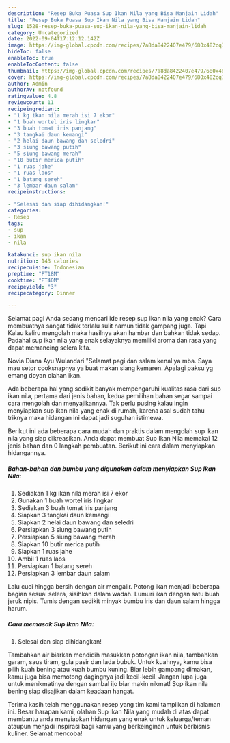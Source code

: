 ```yaml
---
description: "Resep Buka Puasa Sup Ikan Nila yang Bisa Manjain Lidah"
title: "Resep Buka Puasa Sup Ikan Nila yang Bisa Manjain Lidah"
slug: 1528-resep-buka-puasa-sup-ikan-nila-yang-bisa-manjain-lidah
category: Uncategorized
date: 2022-09-04T17:12:12.142Z
image: https://img-global.cpcdn.com/recipes/7a8da8422407e479/680x482cq70/sup-ikan-nila-foto-resep-utama.jpg
hideToc: false
enableToc: true
enableTocContent: false
thumbnail: https://img-global.cpcdn.com/recipes/7a8da8422407e479/680x482cq70/sup-ikan-nila-foto-resep-utama.jpg
cover: https://img-global.cpcdn.com/recipes/7a8da8422407e479/680x482cq70/sup-ikan-nila-foto-resep-utama.jpg
author: Admin
authorAv: notfound
ratingvalue: 4.8
reviewcount: 11
recipeingredient:
- "1 kg ikan nila merah isi 7 ekor"
- "1 buah wortel iris lingkar"
- "3 buah tomat iris panjang"
- "3 tangkai daun kemangi"
- "2 helai daun bawang dan seledri"
- "3 siung bawang putih"
- "5 siung bawang merah"
- "10 butir merica putih"
- "1 ruas jahe"
- "1 ruas laos"
- "1 batang sereh"
- "3 lembar daun salam"
recipeinstructions:

- "Selesai dan siap dihidangkan!"
categories:
- Resep
tags:
- sup
- ikan
- nila

katakunci: sup ikan nila 
nutrition: 143 calories
recipecuisine: Indonesian
preptime: "PT18M"
cooktime: "PT40M"
recipeyield: "3"
recipecategory: Dinner

---
```



Selamat pagi Anda sedang mencari ide resep sup ikan nila yang enak? Cara membuatnya sangat tidak terlalu sulit namun tidak gampang juga. Tapi Kalau keliru mengolah maka hasilnya akan hambar dan bahkan tidak sedap. Padahal sup ikan nila yang enak selayaknya memiliki aroma dan rasa yang dapat memancing selera kita.


Novia Diana Ayu Wulandari &#34;Selamat pagi dan salam kenal ya mba. Saya mau setor cooksnapnya ya buat makan siang kemaren. Apalagi paksu yg emang doyan olahan ikan.

Ada beberapa hal yang sedikit banyak mempengaruhi kualitas rasa dari sup ikan nila, pertama dari jenis bahan, kedua pemilihan bahan segar sampai cara mengolah dan menyajikannya. Tak perlu pusing kalau ingin menyiapkan sup ikan nila yang enak di rumah, karena asal sudah tahu triknya maka hidangan ini dapat jadi suguhan istimewa.


Berikut ini ada beberapa cara mudah dan praktis dalam mengolah sup ikan nila yang siap dikreasikan. Anda dapat membuat Sup Ikan Nila memakai 12 jenis bahan dan 0 langkah pembuatan. Berikut ini cara dalam menyiapkan hidangannya.

<!--inarticleads1-->

##### Bahan-bahan dan bumbu yang digunakan dalam menyiapkan Sup Ikan Nila:

1. Sediakan 1 kg ikan nila merah isi 7 ekor
1. Gunakan 1 buah wortel iris lingkar
1. Sediakan 3 buah tomat iris panjang
1. Siapkan 3 tangkai daun kemangi
1. Siapkan 2 helai daun bawang dan seledri
1. Persiapkan 3 siung bawang putih
1. Persiapkan 5 siung bawang merah
1. Siapkan 10 butir merica putih
1. Siapkan 1 ruas jahe
1. Ambil 1 ruas laos
1. Persiapkan 1 batang sereh
1. Persiapkan 3 lembar daun salam


Lalu cuci hingga bersih dengan air mengalir. Potong ikan menjadi beberapa bagian sesuai selera, sisihkan dalam wadah. Lumuri ikan dengan satu buah jeruk nipis. Tumis dengan sedikit minyak bumbu iris dan daun salam hingga harum. 

<!--inarticleads2-->

##### Cara memasak Sup Ikan Nila:


1. Selesai dan siap dihidangkan!

Tambahkan air biarkan mendidih masukkan potongan ikan nila, tambahkan garam, saus tiram, gula pasir dan lada bubuk. Untuk kuahnya, kamu bisa pilih kuah bening atau kuah bumbu kuning. Biar lebih gampang dimakan, kamu juga bisa memotong dagingnya jadi kecil-kecil. Jangan lupa juga untuk menikmatinya dengan sambal ijo biar makin nikmat! Sop ikan nila bening siap disajikan dalam keadaan hangat. 

Terima kasih telah menggunakan resep yang tim kami tampilkan di halaman ini. Besar harapan kami, olahan Sup Ikan Nila yang mudah di atas dapat membantu anda menyiapkan hidangan yang enak untuk keluarga/teman ataupun menjadi inspirasi bagi kamu yang berkeinginan untuk berbisnis kuliner. Selamat mencoba!
